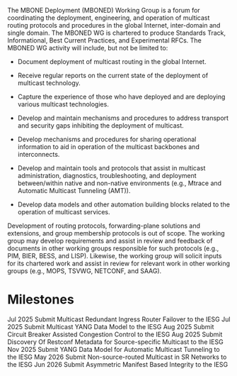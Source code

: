 The MBONE Deployment (MBONED) Working Group is a forum for coordinating the
deployment, engineering, and operation of multicast routing protocols 
and procedures in the global Internet, inter-domain and single domain. The MBONED WG 
is chartered to produce Standards Track, Informational, Best Current Practices, and Experimental RFCs.
The MBONED WG activity will include, but not be limited to:

- Document deployment of multicast routing in the global Internet.

- Receive regular reports on the current state of the deployment of
  multicast technology.

- Capture the experience of those who have deployed and are deploying
  various multicast technologies.

- Develop and maintain mechanisms and procedures to address transport
  and security gaps inhibiting the deployment of multicast.

- Develop mechanisms and procedures for sharing operational information
  to aid in operation of the multicast backbones and interconnects.

- Develop and maintain tools and protocols that assist in multicast administration,
  diagnostics, troubleshooting, and deployment between/within native and 
  non-native environments (e.g., Mtrace and Automatic Multicast Tunneling (AMT)).

- Develop data models and other automation building blocks related
  to the operation of multicast services.
  
Development of routing protocols, forwarding-plane solutions and extensions, and group membership protocols is out of scope.  The working group may develop requirements and assist in review and
feedback of documents in other working groups responsible for such
protocols (e.g., PIM, BIER, BESS, and LISP). Likewise, the working group
will solicit inputs for its chartered work and assist in review for
relevant work in other working groups (e.g., MOPS, TSVWG, NETCONF, and
SAAG).

#  Milestones

Jul 2025 Submit Multicast Redundant Ingress Router Failover to the IESG
Jul 2025 Submit Multicast YANG Data Model to the IESG
Aug 2025 Submit Circuit Breaker Assisted Congestion Control to the IESG
Aug 2025 Submit Discovery Of Restconf Metadata for Source-specific Multicast to the IESG
Nov 2025 Submit YANG Data Model for Automatic Multicast Tunneling to the IESG
May 2026 Submit Non-source-routed Multicast in SR Networks to the IESG
Jun 2026 Submit Asymmetric Manifest Based Integrity to the IESG
